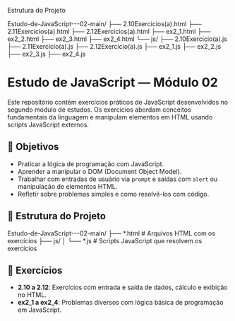 Estrutura do Projeto

Estudo-de-JavaScript---02-main/
├── 2.10Exercicios(a).html
├── 2.11Exercicios(a).html
├── 2.12Exercicios(a).html
├── ex2_1.html
├── ex2_2.html
├── ex2_3.html
├── ex2_4.html
└── js/
    ├── 2.10Exercicio(a).js
    ├── 2.11Exercicio(a).js
    ├── 2.12Exercicio(a).js
    ├── ex2_1.js
    ├── ex2_2.js
    ├── ex2_3.js
    ├── ex2_4.js

# Estudo de JavaScript — Módulo 02

Este repositório contém exercícios práticos de JavaScript desenvolvidos no segundo módulo de estudos. Os exercícios abordam conceitos fundamentais da linguagem e manipulam elementos em HTML usando scripts JavaScript externos.

## 🧠 Objetivos

- Praticar a lógica de programação com JavaScript.
- Aprender a manipular o DOM (Document Object Model).
- Trabalhar com entradas de usuário via `prompt` e saídas com `alert` ou manipulação de elementos HTML.
- Refletir sobre problemas simples e como resolvê-los com código.

## 📁 Estrutura do Projeto

Estudo-de-JavaScript---02-main/
├── *.html # Arquivos HTML com os exercícios
├── js/
│ └── *.js # Scripts JavaScript que resolvem os exercícios


## 📌 Exercícios

- **2.10 a 2.12**: Exercícios com entrada e saída de dados, cálculo e exibição no HTML.
- **ex2_1 a ex2_4**: Problemas diversos com lógica básica de programação em JavaScript.



